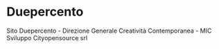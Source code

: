 # Duepercento
Sito Duepercento - Direzione Generale Creatività Contemporanea - MIC
Sviluppo Cityopensource srl
